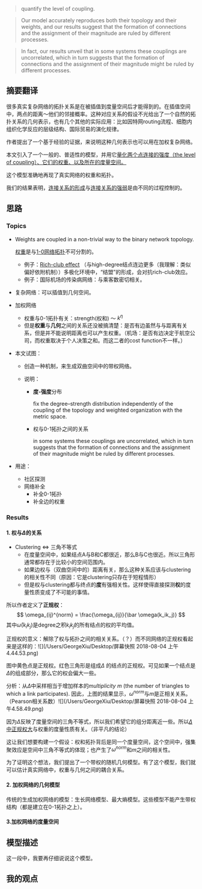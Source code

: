 > quantify the level of coupling. 

> Our model accurately reproduces both their topology and their weights, and our results suggest that the formation of connections and the assignment of their magnitude are ruled by different processes. 

> In fact, our results unveil that in some systems these couplings are uncorrelated, which in turn suggests that the formation of connections and the assignment of their magnitude might be ruled by different processes. 



## 摘要翻译

很多真实复杂网络的拓扑关系是在被插值到度量空间后才能得到的。在插值空间中，两点的距离～他们的邻接概率。这种对应关系的假设不光给出了一个自然的拓扑关系的几何表示，也有几个其他的实际应用：比如因特网routing流程、细胞内组织化学反应的层级结构、国际贸易的演化规律。

作者提出了一个基于经验的证据，来说明这种几何表示也可以用在加权复杂网络。

本文引入了一个一般的、普适性的模型，并用它<u>量化两个点连接的强度（the level of coupling）、它们的权重、以及所在的度量空间。</u>

这个模型准确地再现了真实网络的权重和拓扑。

我们的结果表明，<u>连接关系的形成</u>与<u>连接关系的强弱</u>是由不同的过程控制的。

## 思路

### Topics

- Weights are coupled in a non-trivial way to the binary network topology. 

  <u>权重</u>是与<u>1-0网络拓扑</u>不可分割的。

  - 例子：[Rich-club effect](https://en.wikipedia.org/wiki/Rich-club_coefficient) （与high-degree结点连边更多（我理解：类似偏好依附机制））多极化环境中，“结盟”的形成，会对抗rich-club效应。
  - 例子：国际机场的传染病网络：与乘客数密切相关。

- 复杂网络：可以插值到几何空间。

- 加权网络

  - 权重与0-1拓扑有关：strength(权和) ～ $k^\eta$
  - 但是**权重**与**几何**之间的关系还没被搞清楚：是否有边虽然与与距离有关系，但是并不能说明距离也可以产生权重。（机场：是否有边决定于航空公司，而权重取决于个人决策之和。而这二者的cost function不一样。）

- 本文试图：

  - 创造一种机制，来生成双曲空间中的带权网络。

  - 说明：
    - **度-强度**分布

      fix the degree–strength distribution independently of the coupling of the topology and weighted organization with the metric space. 

    - 权与0-1拓扑之间的关系

      in some systems these couplings are uncorrelated, which in turn suggests that the formation of connections and the assignment of their magnitude might be ruled by different processes. 

- 用途：

  - 社区探测
  - 网络补全
    - 补全0-1拓扑
    - 补全边的权重



### Results



#### 1. 权与$\Delta$的关系

- Clustering $\Leftrightarrow$ 三角不等式
  - 在度量空间中，如果结点A与B和C都很近，那么B与C也很近。所以三角形通常都存在于比较小的空间范围内。
  - 如果边权与（双曲空间中的）距离有关，那么这种关系应该与clustering的相关性不同（原因：它是clustering只存在于短程情形）
  - 但是权与clustering都与终点的**度**有强相关性。这样使得直接探测**权**的度量性质变成了不可能的事情。

所以作者定义了**正规权**：
$$
\omega_{ij}^{norm} = \frac{\omega_{ij}}{\bar \omega(k_ik_j)}
$$
其中$\bar \omega(k_ik_j)$是degree之积$k_ik_j$的所有结点的权的平均值。

正规权的意义：解除了权与拓扑之间的相关关系。（？）而不同网络的正规权看起来是这样的：![](/Users/GeorgeXiu/Desktop/屏幕快照 2018-08-04 上午4.44.53.png)

图中黄色点是正规权。红色三角形是组成$\Delta$ 的结点的正规权。可见如果一个结点是$\Delta$的组成部分，那么它的权会偏大一些。

分析：从$\Delta$中采样相当于增加样本的*multiplicity* $m$ (the number of triangles to which a link participates). 因此，上图的结果显示，$\omega^{norm}$与$m$是正相关关系。（Pearson相关系数）![](/Users/GeorgeXiu/Desktop/屏幕快照 2018-08-04 上午4.58.49.png)

因为$\Delta$反映了度量空间的三角不等式，所以我们希望它的组分距离近一些。所以<u>$\Delta$中正规权大</u>与权重的度量性质有关。（非平凡的结论）



这让我们想要构建一个假设：权和拓扑背后是同一个度量空间，这个空间中，强集聚效应是空间中三角不等式的体现；也产生了$\omega^{norm}$和$m$之间的相关性。



为了证明这个想法，我们提出了一个带权的随机几何模型。有了这个模型，我们就可以估计真实网络中，权重与几何之间的耦合关系。



#### 2. 加权网络的几何模型

传统的生成加权网络的模型：生长网络模型、最大熵模型。这些模型不能产生带权结构（都是建立在0-1拓扑之上）。









#### 3.加权网络的度量空间















## 模型描述

这一段中，我要再仔细说说这个模型。







## 我的观点

